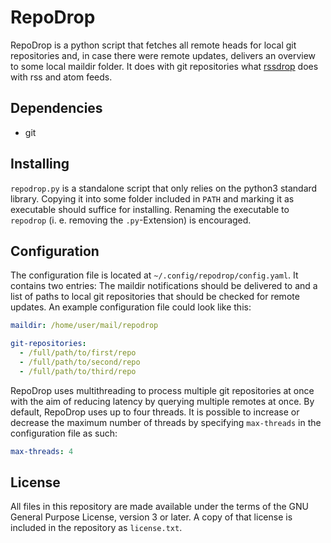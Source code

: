 # RepoDrop

RepoDrop is a python script that fetches all remote heads for local
git repositories and, in case there were remote updates, delivers an
overview to some local maildir folder. It does with git repositories
what [rssdrop](https://github.com/petronny/rssdrop) does with rss and
atom feeds.

## Dependencies

- git

## Installing

`repodrop.py` is a standalone script that only relies on the python3
standard library. Copying it into some folder included in `PATH`
and marking it as executable should suffice for installing. Renaming
the executable to `repodrop` (i. e. removing the `.py`-Extension) is
encouraged.

## Configuration

The configuration file is located at `~/.config/repodrop/config.yaml`.
It contains two entries: The maildir notifications should be delivered
to and a list of paths to local git repositories that should be checked
for remote updates. An example configuration file could look like this:

```yaml
maildir: /home/user/mail/repodrop

git-repositories:
  - /full/path/to/first/repo
  - /full/path/to/second/repo
  - /full/path/to/third/repo
```

RepoDrop uses multithreading to process multiple git repositories at
once with the aim of reducing latency by querying multiple remotes
at once. By default, RepoDrop uses up to four threads. It is possible
to increase or decrease the maximum number of threads by specifying
`max-threads` in the configuration file as such:

```yaml
max-threads: 4
```

## License

All files in this repository are made available under the terms of the
GNU General Purpose License, version 3 or later. A copy of that license
is included in the repository as `license.txt`.
